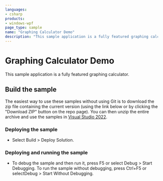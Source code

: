 ```yaml
---
languages:
- csharp
products:
- windows-wpf
page_type: sample
name: "Graphing Calculator Demo"        
description: "This sample application is a fully featured graphing calculator."
---
```

# Graphing Calculator Demo
This sample application is a fully featured graphing calculator.

## Build the sample
The easiest way to use these samples without using Git is to download the zip file containing the current version (using the link below or by clicking the "Download ZIP" button on the repo page). You can then unzip the entire archive and use the samples in [Visual Studio 2022](https://www.visualstudio.com/wpf-vs).

### Deploying the sample
- Select Build > Deploy Solution. 

### Deploying and running the sample
- To debug the sample and then run it, press F5 or select Debug >  Start Debugging. To run the sample without debugging, press Ctrl+F5 or selectDebug > Start Without Debugging. 


